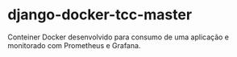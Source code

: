 # django-docker-tcc-master
Conteiner Docker desenvolvido para consumo de uma aplicação e monitorado com Prometheus e Grafana.
